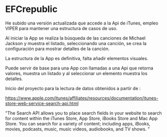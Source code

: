 # EFCrepublic

He subido una versión actualizada que accede a la Api de iTunes, empleo VIPER para mantener una estructura de casos de uso.

Al iniciar la App se realiza la búsqueda de las canciones de Michael Jackson y muestra el listado, seleccionando una canción, se crea la configuración para mostrar detalles de la canción. 

La estructura de la App es definitiva, falta añadir elementos visuales. 

Puede servir de base para una App con llamadas a una Api que retorna valores, muestra un listado y al seleccionar un elemento muestra los detalles.

Inicio del proyecto para la lectura de datos obtenidos a partir de :

https://www.apple.com/itunes/affiliates/resources/documentation/itunes-store-web-service-search-api.html

"The Search API allows you to place search fields in your website to search for content within the iTunes Store,
App Store, iBooks Store and Mac App Store. You can search for a variety of content; 
including apps, iBooks, movies, podcasts, music, music videos, audiobooks, and TV shows. "

